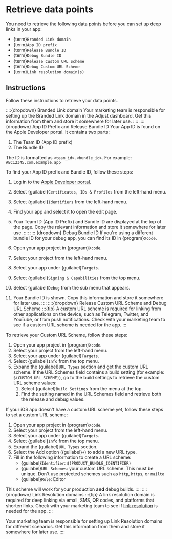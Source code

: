 # Retrieve data points

You need to retrieve the following data points before you can set up deep links in your app:

* {term}`Branded Link domain`
* {term}`App ID prefix`
* {term}`Release Bundle ID`
* {term}`Debug Bundle ID`
* {term}`Release Custom URL Scheme`
* {term}`Debug Custom URL Scheme`
* {term}`Link resolution domain(s)`

## Instructions

Follow these instructions to retrieve your data points.

::::{dropdown} Branded Link domain
Your marketing team is responsible for setting up the Branded Link domain in the Adjust dashboard. Get this information from them and store it somewhere for later use.
::::
::::{dropdown} App ID Prefix and Release Bundle ID
Your App ID is found on the Apple Developer portal. It contains two parts:

1. The Team ID (App ID prefix)
2. The Bundle ID

The ID is formatted as `<team_id>.<bundle_id>`. For example: `ABC12345.com.example.app`

To find your App ID prefix and Bundle ID, follow these steps:

1. Log in to the [Apple Developer portal](https://developer.apple.com/account/).
2. Select {guilabel}`Certificates, IDs & Profiles` from the left-hand menu.
3. Select {guilabel}`Identifiers` from the left-hand menu.
4. Find your app and select it to open the edit page.
5. Your Team ID (App ID Prefix) and Bundle ID are displayed at the top of the page. Copy the relevant information and store it somewhere for later use.
::::
:::: {dropdown} Debug Bundle ID
If you're using a different bundle ID for your debug app, you can find its ID in {program}`Xcode`.

1. Open your app project in {program}`Xcode`.
2. Select your project from the left-hand menu.
3. Select your app under {guilabel}`Targets`.
4. Select {guilabel}`Signing & Capabilities` from the top menu.
5. Select {guilabel}`Debug` from the sub menu that appears.
6. Your Bundle ID is shown. Copy this information and store it somewhere for later use.
::::
::::{dropdown} Release Custom URL Scheme and Debug URL Scheme
:::{tip}
A custom URL scheme is required for linking from other applications on the device, such as Telegram, Twitter, and YouTube, or from push notifications. Check with your marketing team to see if a custom URL scheme is needed for the app.
:::

To retrieve your Custom URL Scheme, follow these steps:

1. Open your app project in {program}`Xcode`.
2. Select your project from the left-hand menu.
3. Select your app under {guilabel}`Targets`.
4. Select {guilabel}`Info` from the top menu.
5. Expand the {guilabel}`URL Types` section and get the custom URL scheme. If the URL Schemes field contains a build setting (for example: `$(CUSTOM_URL_SCHEME)`), go to the build settings to retrieve the custom URL scheme values:
   1. Select {guilabel}`Build Settings` from the menu at the top.
   2. Find the setting named in the URL Schemes field and retrieve both the release and debug values.

If your iOS app doesn't have a custom URL scheme yet, follow these steps to set a custom URL scheme:

1. Open your app project in {program}`Xcode`.
2. Select your project from the left-hand menu.
3. Select your app under {guilabel}`Targets`. 
4. Select {guilabel}`Info` from the top menu.
5. Expand the {guilabel}`URL Types` section.
6. Select the Add option ({guilabel}`+`) to add a new URL type.
7. Fill in the following information to create a URL scheme:
   * {guilabel}`Identifier`: `$(PRODUCT_BUNDLE_IDENTIFIER)`
   * {guilabel}`URL Schemes`: your custom URL scheme. This must be unique. Don't use protected schemes such as `http`, `https`, or `mailto`
   * {guilabel}`Role`: Editor

This scheme will work for your production **and** debug builds.
::::
::::{dropdown} Link Resolution domains
:::{tip}
A link resolution domain is required for deep linking via email, SMS, QR codes, and platforms that shorten links. Check with your marketing team to see if [link resolution](hc:/link-resolution) is needed for the app.
:::

Your marketing team is responsible for setting up Link Resolution domains for different scenarios. Get this information from them and store it somewhere for later use.
::::
